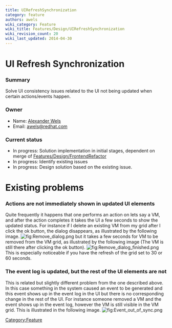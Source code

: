 ```yaml
---
title: UIRefreshSynchronization
category: feature
authors: awels
wiki_category: Feature
wiki_title: Features/Design/UIRefreshSynchronization
wiki_revision_count: 20
wiki_last_updated: 2014-04-30
---
```


# UI Refresh Synchronization

### Summary

Solve UI consistency issues related to the UI not being updated when certain actions/events happen.

### Owner

*   Name: [Alexander Wels](User:awels)
*   Email: <awels@redhat.com>

### Current status

*   In progress: Solution implementation in initial stages, dependent on merge of [Features/Design/FrontendRefactor](Features/Design/FrontendRefactor)
*   In progress: Identify existing issues
*   In progress: Design solution based on the existing issue.

# Existing problems

### Actions are not immediately shown in updated UI elements

Quite frequently it happens that one performs an action on lets say a VM, and after the action completes it takes the UI a few seconds to show the updated status. For instance if I delete an existing VM from my grid after I click the ok button, the dialog disappears, as illustrated by the following image. ![](Remove_dialog.png "fig:Remove_dialog.png") but it takes a few seconds for VM to be removed from the VM grid, as illustrated by the following image (The VM is still there after clicking the ok button). ![](Remove_dialog_finished.png "fig:Remove_dialog_finished.png") This is especially noticeable if you have the refresh of the grid set to 30 or 60 seconds.

### The event log is updated, but the rest of the UI elements are not

This is related but slightly different problem from the one described above. In this case something in the system caused an event to be generated and this event shows up in the event log in the UI but there is no corresponding change in the rest of the UI. For instance someone removed a VM and the event shows up in the event log, however the VM is still visible in the VM grid. This is illustrated in the following image. ![](Event_out_of_sync.png "fig:Event_out_of_sync.png")

<Category:Feature>
